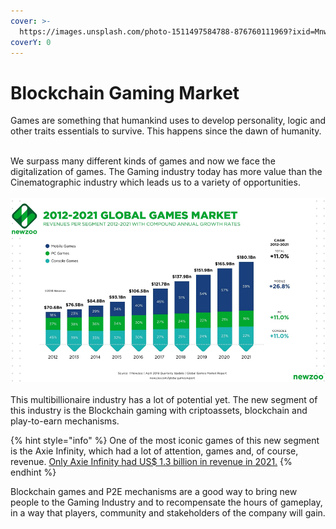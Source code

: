 ```yaml
---
cover: >-
  https://images.unsplash.com/photo-1511497584788-876760111969?ixid=MnwxMjA3fDB8MHxwaG90by1wYWdlfHx8fGVufDB8fHx8&ixlib=rb-1.2.1&auto=format&fit=crop&w=3432&q=80
coverY: 0
---
```


# Blockchain Gaming Market

Games are something that humankind uses to develop personality, logic and other traits essentials to survive. This happens since the dawn of humanity.

\
We surpass many different kinds of games and now we face the digitalization of games. The Gaming industry today has more value than the Cinematographic industry which leads us to a variety of opportunities.\
\
<img src="../.gitbook/assets/image.png" alt="" data-size="original">\
\
This multibillionaire industry has a lot of potential yet. The new segment of this industry is the Blockchain gaming with criptoassets, blockchain and play-to-earn mechanisms.

{% hint style="info" %}
One of the most iconic games of this new segment is the Axie Infinity, which had a lot of attention, games and, of course, revenue. [Only Axie Infinity had US$ 1.3 billion in revenue in 2021.](https://finance.yahoo.com/news/top-nft-game-axie-infinity-140000481.html?.tsrc=fin-srch)
{% endhint %}

Blockchain games and P2E mechanisms are a good way to bring new people to the Gaming Industry and to recompensate the hours of gameplay, in a way that players, community and stakeholders of the company will gain.
